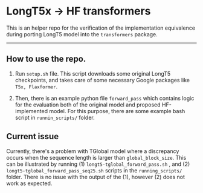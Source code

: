 # LongT5x -> HF transformers

This is an helper repo for the verification of the implementation equivalence during porting LongT5 model into the `transformers` package.

<hr>

## How to use the repo.

1. Run `setup.sh` file. This script downloads some original LongT5 checkpoints, and takes care of some necessary
Google packages like `T5x, Flaxformer`.

2. Then, there is an example python file `forward_pass` which contains logic for the evaluation both of the original model and
proposed HF-implemented model. For this purpose, there are some example bash script in `runnin_scripts/` folder.

## Current issue

Currently, there's a problem with TGlobal model where a discrepancy occurs when the sequence length is larger than `global_block_size`.
This can be illustrated by running (1) `longt5-tglobal_forward_pass.sh` , and (2) `longt5-tglobal_forward_pass_seq25.sh` scripts
in the `running_scripts/` folder. There is no issue with the output of the (1), however (2) does not work as expected. 
